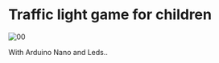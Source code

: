# Traffic light game for children
![00](https://user-images.githubusercontent.com/38251711/119159158-45bf0600-ba57-11eb-9135-22a950b994fc.png)

With Arduino Nano and Leds..
